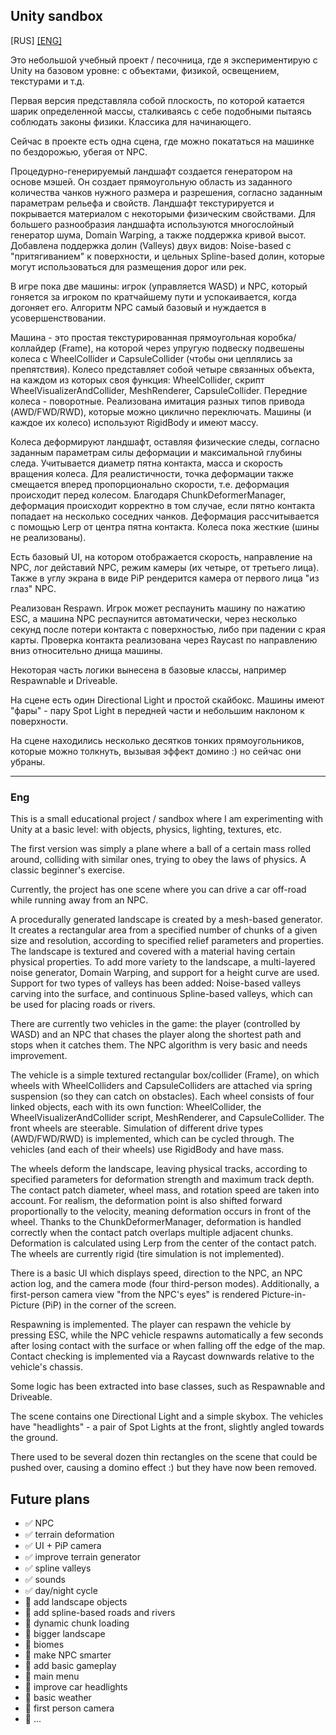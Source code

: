 ## Unity sandbox

[RUS] [[ENG]](#eng)

Это небольшой учебный проект / песочница, где я экспериментирую с Unity на базовом уровне: с объектами, физикой, освещением, текстурами и т.д.

Первая версия представляла собой плоскость, по которой катается шарик определенной массы, сталкиваясь с себе подобными пытаясь соблюдать законы физики. Классика для начинающего.

Сейчас в проекте есть одна сцена, где можно покататься на машинке по бездорожью, убегая от NPC.

Процедурно-генерируемый ландшафт создается генератором на основе мэшей. Он создает прямоугольную область из заданного количества чанков нужного размера и разрешения, согласно заданным параметрам рельефа и свойств. Ландшафт текстурируется и покрывается материалом с некоторыми физическим свойствами. Для большего разнообразия ландшафта используются многослойный генератор шума, Domain Warping, а также поддержка кривой высот. Добавлена поддержка долин (Valleys) двух видов: Noise-based с "притягиванием" к поверхности, и цельных Spline-based долин, которые могут использоваться для размещения дорог или рек.

В игре пока две машины: игрок (управляется WASD) и NPC, который гоняется за игроком по кратчайшему пути и успокаивается, когда догоняет его. Алгоритм NPC самый базовый и нуждается в усовершенствовании.

Машина - это простая текстурированная прямоугольная коробка/коллайдер (Frame), на которой через упругую подвеску подвешены колеса с WheelCollider и CapsuleCollider (чтобы они цеплялись за препятствия). Колесо представляет собой четыре связанных объекта, на каждом из которых своя функция: WheelCollider, скрипт WheelVisualizerAndCollider, MeshRenderer, CapsuleCollider. Передние колеса - поворотные. Реализована имитация разных типов привода (AWD/FWD/RWD), которые можно циклично переключать. Машины (и каждое их колесо) используют RigidBody и имеют массу.

Колеса деформируют ландшафт, оставляя физические следы, согласно заданным параметрам силы деформации и максимальной глубины следа. Учитывается диаметр пятна контакта, масса и скорость вращения колеса. Для реалистичности, точка деформации также смещается вперед пропорционально скорости, т.е. деформация происходит перед колесом. Благодаря ChunkDeformerManager, деформация происходит корректно в том случае, если пятно контакта попадает на несколько соседних чанков. Деформация рассчитывается с помощью Lerp от центра пятна контакта. Колеса пока жесткие (шины не реализованы).

Есть базовый UI, на котором отображается скорость, направление на NPC, лог дейставий NPC, режим камеры (их четыре, от третьего лица). Также в углу экрана в виде PiP рендерится камера от первого лица "из глаз" NPC.

Реализован Respawn. Игрок может респаунить машину по нажатию ESC, а машина NPC респаунится автоматически, через несколько секунд после потери контакта с поверхностью, либо при падении с края карты. Проверка контакта реализована через Raycast по направлению вниз относительно днища машины.

Некоторая часть логики вынесена в базовые классы, например Respawnable и Driveable.

На сцене есть один Directional Light и простой скайбокс. Машины имеют "фары" - пару Spot Light в передней части и небольшим наклоном к поверхности.

На сцене находились несколько десятков тонких прямоугольников, которые можно толкнуть, вызывая эффект домино :) но сейчас они убраны.

---
### Eng

This is a small educational project / sandbox where I am experimenting with Unity at a basic level: with objects, physics, lighting, textures, etc.

The first version was simply a plane where a ball of a certain mass rolled around, colliding with similar ones, trying to obey the laws of physics. A classic beginner's exercise.

Currently, the project has one scene where you can drive a car off-road while running away from an NPC.

A procedurally generated landscape is created by a mesh-based generator. It creates a rectangular area from a specified number of chunks of a given size and resolution, according to specified relief parameters and properties. The landscape is textured and covered with a material having certain physical properties. To add more variety to the landscape, a multi-layered noise generator, Domain Warping, and support for a height curve are used. Support for two types of valleys has been added: Noise-based valleys carving into the surface, and continuous Spline-based valleys, which can be used for placing roads or rivers.

There are currently two vehicles in the game: the player (controlled by WASD) and an NPC that chases the player along the shortest path and stops when it catches them. The NPC algorithm is very basic and needs improvement.

The vehicle is a simple textured rectangular box/collider (Frame), on which wheels with WheelColliders and CapsuleColliders are attached via spring suspension (so they can catch on obstacles). Each wheel consists of four linked objects, each with its own function: WheelCollider, the WheelVisualizerAndCollider script, MeshRenderer, and CapsuleCollider. The front wheels are steerable. Simulation of different drive types (AWD/FWD/RWD) is implemented, which can be cycled through. The vehicles (and each of their wheels) use RigidBody and have mass.

The wheels deform the landscape, leaving physical tracks, according to specified parameters for deformation strength and maximum track depth. The contact patch diameter, wheel mass, and rotation speed are taken into account. For realism, the deformation point is also shifted forward proportionally to the velocity, meaning deformation occurs in front of the wheel. Thanks to the ChunkDeformerManager, deformation is handled correctly when the contact patch overlaps multiple adjacent chunks. Deformation is calculated using Lerp from the center of the contact patch. The wheels are currently rigid (tire simulation is not implemented).

There is a basic UI which displays speed, direction to the NPC, an NPC action log, and the camera mode (four third-person modes). Additionally, a first-person camera view "from the NPC's eyes" is rendered Picture-in-Picture (PiP) in the corner of the screen.

Respawning is implemented. The player can respawn the vehicle by pressing ESC, while the NPC vehicle respawns automatically a few seconds after losing contact with the surface or when falling off the edge of the map. Contact checking is implemented via a Raycast downwards relative to the vehicle's chassis.

Some logic has been extracted into base classes, such as Respawnable and Driveable.

The scene contains one Directional Light and a simple skybox. The vehicles have "headlights" - a pair of Spot Lights at the front, slightly angled towards the ground.

There used to be several dozen thin rectangles on the scene that could be pushed over, causing a domino effect :) but they have now been removed.

## Future plans
- :white_check_mark: NPC
- :white_check_mark: terrain deformation
- :white_check_mark: UI + PiP camera
- :white_check_mark: improve terrain generator
- :white_check_mark: spline valleys
- :white_check_mark: sounds
- :white_check_mark: day/night cycle
- :black_square_button: add landscape objects
- :black_square_button: add spline-based roads and rivers
- :black_square_button: dynamic chunk loading
- :black_square_button: bigger landscape
- :black_square_button: biomes
- :black_square_button: make NPC smarter
- :black_square_button: add basic gameplay
- :black_square_button: main menu
- :black_square_button: improve car headlights
- :black_square_button: basic weather
- :black_square_button: first person camera
- :black_square_button: ...